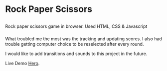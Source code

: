 # Rock Paper Scissors

##

Rock paper scissors game in browser.
Used HTML, CSS & Javascript

###

What troubled me the most was the tracking and updating scores. I also had trouble getting computer choice to be reselected after every round.

I would like to add transitions and sounds to this project in the future.

Live Demo [Hero](https://edgars323.github.io/Rock_Paper_Scissors/).

